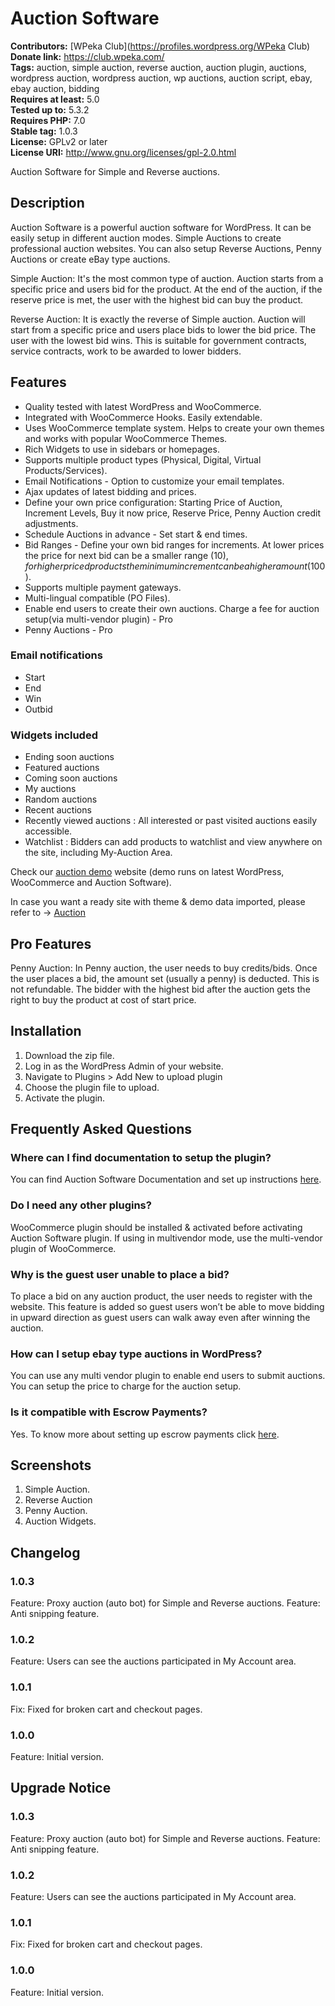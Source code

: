 # Auction Software #
**Contributors:** [WPeka Club](https://profiles.wordpress.org/WPeka Club)  
**Donate link:** https://club.wpeka.com/  
**Tags:** auction, simple auction, reverse auction, auction plugin, auctions, wordpress auction, wordpress auction, wp auctions, auction script, ebay, ebay auction, bidding  
**Requires at least:** 5.0  
**Tested up to:** 5.3.2  
**Requires PHP:** 7.0  
**Stable tag:** 1.0.3  
**License:** GPLv2 or later  
**License URI:** http://www.gnu.org/licenses/gpl-2.0.html  

Auction Software for Simple and Reverse auctions.

## Description ##

Auction Software is a powerful auction software for WordPress. It can be easily setup in different auction modes. Simple Auctions to create professional auction websites. You can also setup Reverse Auctions, Penny Auctions or create eBay type auctions.

Simple Auction: It's the most common type of auction. Auction starts from a specific price and users bid for the product. At the end of the auction, if the reserve price is met, the user with the highest bid can buy the product.

Reverse Auction: It is exactly the reverse of Simple auction. Auction will start from a specific price and users place bids to lower the bid price. The user with the lowest bid wins. This is suitable for government contracts, service contracts, work to be awarded to lower bidders.

## Features ##

- Quality tested with latest WordPress and WooCommerce.
- Integrated with WooCommerce Hooks. Easily extendable.
- Uses WooCommerce template system. Helps to create your own themes and works with popular WooCommerce Themes.
- Rich Widgets to use in sidebars or homepages.
- Supports multiple product types (Physical, Digital, Virtual Products/Services).
- Email Notifications - Option to customize your email templates.
- Ajax updates of latest bidding and prices.
- Define your own price configuration: Starting Price of Auction, Increment Levels, Buy it now price, Reserve Price, Penny Auction credit adjustments.
- Schedule Auctions in advance - Set start & end times.
- Bid Ranges - Define your own bid ranges for increments. At lower prices the price for next bid can be a smaller range ($10), for higher priced products the minimum increment can be a higher amount ($100).
- Supports multiple payment gateways.
- Multi-lingual compatible (PO Files).
- Enable end users to create their own auctions. Charge a fee for auction setup(via multi-vendor plugin) - Pro
- Penny Auctions - Pro

### Email notifications ###
- Start
- End
- Win
- Outbid

### Widgets included ###
- Ending soon auctions
- Featured auctions
- Coming soon auctions
- My auctions
- Random auctions
- Recent auctions
- Recently viewed auctions : All interested or past visited auctions easily accessible.
- Watchlist : Bidders can add products to watchlist and view anywhere on the site, including My-Auction Area.

Check our [auction demo](https://demo.wpeka.com/woo-auction-software/) website (demo runs on latest WordPress, WooCommerce and Auction Software).

In case you want a ready site with theme & demo data imported, please refer to -> [Auction](https://ccreadysites.cyberchimps.com/woo-auction/)

## Pro Features ##
Penny Auction: In Penny auction, the user needs to buy credits/bids. Once the user places a bid, the amount set (usually a penny) is deducted. This is not refundable. The bidder with the highest bid after the auction gets the right to buy the product at cost of start price.

## Installation ##

1. Download the zip file.
2. Log in as the WordPress Admin of your website.
3. Navigate to Plugins > Add New to upload plugin
4. Choose the plugin file to upload.
5. Activate the plugin.

## Frequently Asked Questions ##

### Where can I find documentation to setup the plugin? ###
You can find Auction Software Documentation and set up instructions [here](https://docs.wpeka.com/woo-auction/).

### Do I need any other plugins? ###
WooCommerce plugin should be installed & activated before activating Auction Software plugin. If using in multivendor mode, use the multi-vendor plugin of WooCommerce.

### Why is the guest user unable to place a bid? ###
To place a bid on any auction product, the user needs to register with the website. This feature is added so guest users won’t be able to move bidding in upward direction as guest users can walk away even after winning the auction.

### How can I setup ebay type auctions in WordPress?
You can use any multi vendor plugin to enable end users to submit auctions. You can setup the price to charge for the auction setup.
###
### Is it compatible with Escrow Payments? ###
Yes. To know more about setting up escrow payments click [here](https://docs.wpeka.com/woo-auction/integration-with-escrow-payments).

## Screenshots ##

1. Simple Auction.
2. Reverse Auction
3. Penny Auction.
4. Auction Widgets.

## Changelog ##
### 1.0.3 ###
Feature: Proxy auction (auto bot) for Simple and Reverse auctions.
Feature: Anti snipping feature.

### 1.0.2 ###
Feature: Users can see the auctions participated in My Account area.

### 1.0.1 ###
Fix: Fixed for broken cart and checkout pages.

### 1.0.0 ###
Feature: Initial version.

## Upgrade Notice ##
### 1.0.3 ###
Feature: Proxy auction (auto bot) for Simple and Reverse auctions.
Feature: Anti snipping feature.

### 1.0.2 ###
Feature: Users can see the auctions participated in My Account area.

### 1.0.1 ###
Fix: Fixed for broken cart and checkout pages.

### 1.0.0 ###
Feature: Initial version.
